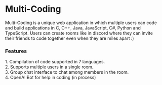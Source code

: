 # Multi-Coding

Multi-Coding is a unique web application in which multiple users can code and build applications in C, C++, Java, JavaScript, C#, Python and TypeScript. Users can create rooms like in discord where they can invite their friends to code together even when they are miles apart :)

<h3>Features</h3>
1. Compilation of code supported in 7 languages.</br>
2. Supports multiple users in a single room.</br>
3. Group chat interface to chat among members in the room.</br>
4. OpenAI Bot for help in coding (in process)</br>
